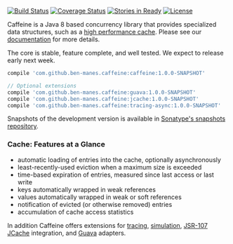 [![Build Status](https://travis-ci.org/ben-manes/caffeine.svg)](https://travis-ci.org/ben-manes/caffeine)
[![Coverage Status](https://img.shields.io/coveralls/ben-manes/caffeine.svg)](https://coveralls.io/r/ben-manes/caffeine?branch=master)
[![Stories in Ready](https://badge.waffle.io/ben-manes/caffeine.png?label=ready&title=Ready)](https://waffle.io/ben-manes/caffeine)
[![License](http://img.shields.io/:license-apache-blue.svg)](http://www.apache.org/licenses/LICENSE-2.0.html)

Caffeine is a Java 8 based concurrency library that provides specialized data structures, such as a
[high performance cache][1]. Please see our [documentation][2] for more details.

The core is stable, feature complete, and well tested. We expect to release early next week.

```gradle
compile 'com.github.ben-manes.caffeine:caffeine:1.0.0-SNAPSHOT'

// Optional extensions
compile 'com.github.ben-manes.caffeine:guava:1.0.0-SNAPSHOT'
compile 'com.github.ben-manes.caffeine:jcache:1.0.0-SNAPSHOT'
compile 'com.github.ben-manes.caffeine:tracing-async:1.0.0-SNAPSHOT'
```

Snapshots of the development version is available in 
[Sonatype's snapshots repository](https://oss.sonatype.org/content/repositories/snapshots/).

### Cache: Features at a Glance

 * automatic loading of entries into the cache, optionally asynchronously
 * least-recently-used eviction when a maximum size is exceeded
 * time-based expiration of entries, measured since last access or last write
 * keys automatically wrapped in weak references
 * values automatically wrapped in weak or soft references
 * notification of evicted (or otherwise removed) entries
 * accumulation of cache access statistics

In addition Caffeine offers extensions for [tracing][3], [simulation][4], [JSR-107 JCache][5] 
integration, and [Guava][6] adapters.

[1]: https://github.com/ben-manes/caffeine/wiki
[2]: https://github.com/ben-manes/caffeine/wiki/Benchmarks
[3]: https://github.com/ben-manes/caffeine/wiki/Tracing
[4]: https://github.com/ben-manes/caffeine/wiki/Simulator
[5]: https://github.com/ben-manes/caffeine/wiki/JCache
[6]: https://github.com/ben-manes/caffeine/wiki/Guava
